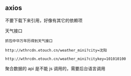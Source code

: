 
## axios

<script src="https://unpkg.com/axios/dist/axios.min.js"></script>

不要下载下来引用，好像有其它的依赖项

天气接口

    抓包中华万年历得到天气接口

    http://wthrcdn.etouch.cn/weather_mini?city=沈阳

    http://wthrcdn.etouch.cn/weather_mini?citykey=101010100

聚合数据的 api 是不能 js 调用的，需要后台语言调用




